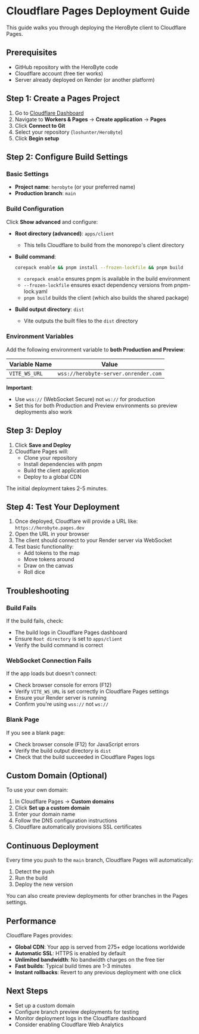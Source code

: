 # Cloudflare Pages Deployment Guide

This guide walks you through deploying the HeroByte client to Cloudflare Pages.

## Prerequisites

- GitHub repository with the HeroByte code
- Cloudflare account (free tier works)
- Server already deployed on Render (or another platform)

## Step 1: Create a Pages Project

1. Go to [Cloudflare Dashboard](https://dash.cloudflare.com)
2. Navigate to **Workers & Pages** → **Create application** → **Pages**
3. Click **Connect to Git**
4. Select your repository (`loshunter/HeroByte`)
5. Click **Begin setup**

## Step 2: Configure Build Settings

### Basic Settings
- **Project name**: `herobyte` (or your preferred name)
- **Production branch**: `main`

### Build Configuration

Click **Show advanced** and configure:

- **Root directory (advanced)**: `apps/client`
  - This tells Cloudflare to build from the monorepo's client directory

- **Build command**:
  ```bash
  corepack enable && pnpm install --frozen-lockfile && pnpm build
  ```
  - `corepack enable` ensures pnpm is available in the build environment
  - `--frozen-lockfile` ensures exact dependency versions from pnpm-lock.yaml
  - `pnpm build` builds the client (which also builds the shared package)

- **Build output directory**: `dist`
  - Vite outputs the built files to the `dist` directory

### Environment Variables

Add the following environment variable to **both Production and Preview**:

| Variable Name | Value |
|--------------|-------|
| `VITE_WS_URL` | `wss://herobyte-server.onrender.com` |

**Important**:
- Use `wss://` (WebSocket Secure) not `ws://` for production
- Set this for both Production and Preview environments so preview deployments also work

## Step 3: Deploy

1. Click **Save and Deploy**
2. Cloudflare Pages will:
   - Clone your repository
   - Install dependencies with pnpm
   - Build the client application
   - Deploy to a global CDN

The initial deployment takes 2-5 minutes.

## Step 4: Test Your Deployment

1. Once deployed, Cloudflare will provide a URL like: `https://herobyte.pages.dev`
2. Open the URL in your browser
3. The client should connect to your Render server via WebSocket
4. Test basic functionality:
   - Add tokens to the map
   - Move tokens around
   - Draw on the canvas
   - Roll dice

## Troubleshooting

### Build Fails

If the build fails, check:
- The build logs in Cloudflare Pages dashboard
- Ensure `Root directory` is set to `apps/client`
- Verify the build command is correct

### WebSocket Connection Fails

If the app loads but doesn't connect:
- Check browser console for errors (F12)
- Verify `VITE_WS_URL` is set correctly in Cloudflare Pages settings
- Ensure your Render server is running
- Confirm you're using `wss://` not `ws://`

### Blank Page

If you see a blank page:
- Check browser console (F12) for JavaScript errors
- Verify the build output directory is `dist`
- Check that the build succeeded in Cloudflare Pages logs

## Custom Domain (Optional)

To use your own domain:

1. In Cloudflare Pages → **Custom domains**
2. Click **Set up a custom domain**
3. Enter your domain name
4. Follow the DNS configuration instructions
5. Cloudflare automatically provisions SSL certificates

## Continuous Deployment

Every time you push to the `main` branch, Cloudflare Pages will automatically:
1. Detect the push
2. Run the build
3. Deploy the new version

You can also create preview deployments for other branches in the Pages settings.

## Performance

Cloudflare Pages provides:
- **Global CDN**: Your app is served from 275+ edge locations worldwide
- **Automatic SSL**: HTTPS is enabled by default
- **Unlimited bandwidth**: No bandwidth charges on the free tier
- **Fast builds**: Typical build times are 1-3 minutes
- **Instant rollbacks**: Revert to any previous deployment with one click

## Next Steps

- Set up a custom domain
- Configure branch preview deployments for testing
- Monitor deployment logs in the Cloudflare dashboard
- Consider enabling Cloudflare Web Analytics
